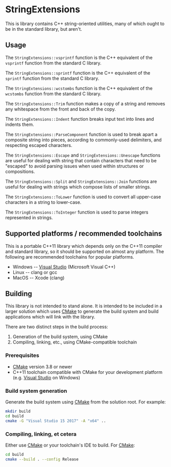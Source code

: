 # StringExtensions

This is library contains C++ string-oriented utilities, many of which ought to
be in the standard library, but aren't.

## Usage

The `StringExtensions::vsprintf` function is the C++ equivalent of the
`vsprintf` function from the standard C library.

The `StringExtensions::sprintf` function is the C++ equivalent of the
`sprintf` function from the standard C library.

The `StringExtensions::wcstombs` function is the C++ equivalent of the
`wcstombs` function from the standard C library.

The `StringExtensions::Trim` function makes a copy of a string and removes any
whitespace from the front and back of the copy.

The `StringExtensions::Indent` function breaks input text into lines and
indents them.

The `StringExtensions::ParseComponent` function is used to break apart a
composite string into pieces, according to commonly-used delimiters, and
respecting escaped characters.

The `StringExtensions::Escape` and `StringExtensions::Unescape` functions are
useful for dealing with string that contain characters that need to be
"escaped" to avoid parsing issues when used within structures or compositions.

The `StringExtensions::Split` and `StringExtensions::Join` functions are useful
for dealing with strings which compose lists of smaller strings.

The `StringExtensions::ToLower` function is used to convert all upper-case
characters in a string to lower-case.

The `StringExtensions::ToInteger` function is used to parse integers
represented in strings.

## Supported platforms / recommended toolchains

This is a portable C++11 library which depends only on the C++11 compiler and
standard library, so it should be supported on almost any platform.  The
following are recommended toolchains for popular platforms.

* Windows -- [Visual Studio](https://www.visualstudio.com/)
  (Microsoft Visual C++)
* Linux -- clang or gcc
* MacOS -- Xcode (clang)

## Building

This library is not intended to stand alone.  It is intended to be included in
a larger solution which uses [CMake](https://cmake.org/) to generate the build
system and build applications which will link with the library.

There are two distinct steps in the build process:

1. Generation of the build system, using CMake
2. Compiling, linking, etc., using CMake-compatible toolchain

### Prerequisites

* [CMake](https://cmake.org/) version 3.8 or newer
* C++11 toolchain compatible with CMake for your development platform (e.g.
  [Visual Studio](https://www.visualstudio.com/) on Windows)

### Build system generation

Generate the build system using [CMake](https://cmake.org/) from the solution
root.  For example:

```bash
mkdir build
cd build
cmake -G "Visual Studio 15 2017" -A "x64" ..
```

### Compiling, linking, et cetera

Either use [CMake](https://cmake.org/) or your toolchain's IDE to build.
For [CMake](https://cmake.org/):

```bash
cd build
cmake --build . --config Release
```
